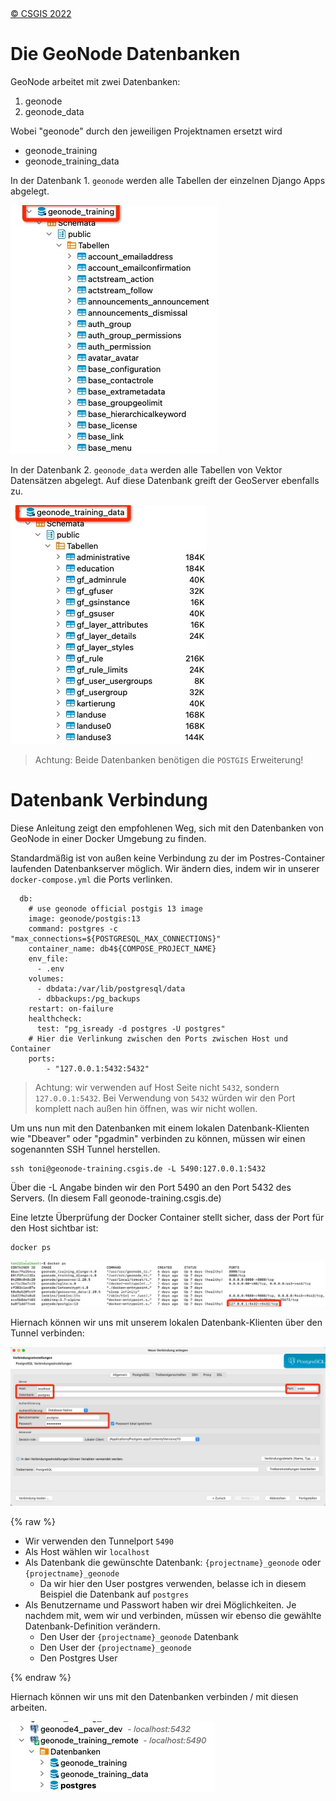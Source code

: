 <!-- the Menu -->
<link rel="stylesheet" media="all" href="../styles.css" />
<div id="logo"><a href="https://csgis.de">© CSGIS 2022</a></div>
<div id="menu"></div>
<div id="jumpMenu"></div>
<script src="../menu.js"></script>
<script src="../jumpmenu.js"></script>
<!-- the Menu -->

# Die GeoNode Datenbanken

GeoNode arbeitet mit zwei Datenbanken:

1. geonode
1. geonode_data

Wobei "geonode" durch den jeweiligen Projektnamen ersetzt wird

- geonode_training
- geonode_training_data

In der Datenbank 1. `geonode` werden alle Tabellen der einzelnen Django Apps abgelegt.

![geonode Datenank für Django Apps](images/db_geonode.jpeg)

In der Datenbank 2. `geonode_data` werden alle Tabellen von Vektor Datensätzen abgelegt. Auf diese Datenbank greift der GeoServer ebenfalls zu.

![geonode_data Datenbank für räumliche Daten](images/db_geonode_data.jpeg)

> Achtung: Beide Datenbanken benötigen die `POSTGIS` Erweiterung!



# Datenbank Verbindung

Diese Anleitung zeigt den empfohlenen Weg, sich mit den Datenbanken von GeoNode in einer Docker Umgebung zu finden.

Standardmäßig ist von außen keine Verbindung zu der im Postres-Container laufenden Datenbankserver möglich.
Wir ändern dies, indem wir in unserer `docker-compose.yml` die Ports verlinken.

```
  db:
    # use geonode official postgis 13 image
    image: geonode/postgis:13
    command: postgres -c "max_connections=${POSTGRESQL_MAX_CONNECTIONS}"
    container_name: db4${COMPOSE_PROJECT_NAME}
    env_file:
      - .env
    volumes:
      - dbdata:/var/lib/postgresql/data
      - dbbackups:/pg_backups
    restart: on-failure
    healthcheck:
      test: "pg_isready -d postgres -U postgres"
    # Hier die Verlinkung zwischen den Ports zwischen Host und Container
    ports:
        - "127.0.0.1:5432:5432"
```

> Achtung: wir verwenden auf Host Seite nicht `5432`, sondern `127.0.0.1:5432`. Bei Verwendung von `5432` würden wir den Port komplett nach außen hin öffnen, was wir nicht wollen.

Um uns nun mit den Datenbanken mit einem lokalen Datenbank-Klienten wie "Dbeaver" oder "pgadmin" verbinden zu können, müssen wir einen sogenannten SSH Tunnel herstellen.

```
ssh toni@geonode-training.csgis.de -L 5490:127.0.0.1:5432
```

Über die -L Angabe binden wir den Port 5490 an den Port 5432 des Servers. (In diesem Fall geonode-training.csgis.de)

Eine letzte Überprüfung der Docker Container stellt sicher, dass der Port für den Host sichtbar ist:

```
docker ps
```

![Gemappte Ports](images/ports.jpeg)

Hiernach können wir uns mit unserem lokalen Datenbank-Klienten über den Tunnel verbinden:

![Dbeaver](images/dbeaver.jpeg)

{% raw %}
- Wir verwenden den Tunnelport `5490`
- Als Host wählen wir `localhost`
- Als Datenbank die gewünschte Datenbank: `{projectname}_geonode` oder `{projectname}_geonode` 
  - Da wir hier den User postgres verwenden, belasse ich in diesem Beispiel die Datenbank auf `postgres`
- Als Benutzername und Passwort haben wir drei Möglichkeiten. Je nachdem mit, wem wir und verbinden, müssen wir ebenso die gewählte Datenbank-Definition verändern.
  - Den User der `{projectname}_geonode` Datenbank
  - Den User der `{projectname}_geonode` 
  - Den Postgres User
  
{% endraw %}

Hiernach können wir uns mit den Datenbanken verbinden / mit diesen arbeiten.

![Datenbanken über Tunnel](images/databse_conn.jpeg)